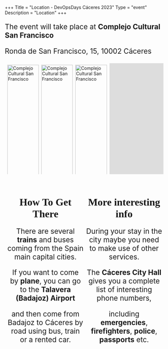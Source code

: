 +++
Title = "Location - DevOpsDays Cáceres 2023"
Type = "event"
Description = "Location"
+++
<style>
  h1, h2 {
    font-family: futura-bold;
    font-size: 2rem;
  }
  h3 {
    font-family: futura-bold;
    font-size: 1.5rem;
  }
  .info {
    font-size: 1.4rem;
  }
  .location.row {
    display: flex;
    flex-wrap: wrap;
    padding: 0 4px;
  }
  .location.row.two {
    margin: 5% 0;
  }
  .location.column {
    flex: 25%;
    padding: 0 4px;
  }
  .location.column.four:not(.map) {
    max-width: 20%;
  }
  .location.column.four.map {
    max-width: 530px;
  }
  .location.column.two {
    text-align: center;
  }
  .location.column.two > i {
    padding: 5%
  }
  .location.column > img {
    margin-top: 8px;
    vertical-align: middle;
    width: 100%;
  }
  .train-discount {
    margin: 2% auto;
    width: 400px;
  }
  .logo-wrapper, .discount-content {
    text-align: center;
  }
  .logo-wrapper > img {
    width: 200px;
  }
  .map-wrapper {
    margin: 1.5% auto 0;
    width: 500px;
  }
</style>
<div class="info">
  <p>The event will take place at <strong>Complejo Cultural San Francisco</strong></p>
  <p>Ronda de San Francisco, 15, 10002 Cáceres</p>
</div>

<div>
  <div class="location row one">
    <div class="location column four">
      <img src="/events/2023-caceres/venue/devopsdays-san-francisco-jorge-rey-41.jpg"
        alt="Complejo Cultural San Francisco"/>
      <img src="/events/2023-caceres/venue/devopsdays-san-francisco-jorge-rey-42.jpg"
        alt="Complejo Cultural San Francisco"/>
      <img src="/events/2023-caceres/venue/devopsdays-san-francisco-jorge-rey-31.jpg"
        alt="Complejo Cultural San Francisco"/>
    </div>
    <div class="location column four">
      <img src="/events/2023-caceres/venue/devopsdays-san-francisco-jorge-rey-7.jpg"
        alt="Complejo Cultural San Francisco"/>
      <img src="/events/2023-caceres/venue/devopsdays-san-francisco-jorge-rey-15.jpg"
        alt="Complejo Cultural San Francisco"/>
      <img src="/events/2023-caceres/venue/devopsdays-san-francisco-jorge-rey-34.jpg"
        alt="Complejo Cultural San Francisco"/>
    </div>
    <div class="location column four">
      <img src="/events/2023-caceres/venue/devopsdays-san-francisco-jorge-rey-10.jpg"
        alt="Complejo Cultural San Francisco"/>
      <img src="/events/2023-caceres/venue/devopsdays-san-francisco-jorge-rey-16.jpg"
        alt="Complejo Cultural San Francisco"/>
      <img src="/events/2023-caceres/venue/devopsdays-san-francisco-jorge-rey-29.jpg"
        alt="Complejo Cultural San Francisco"/>
    </div>
    <div class="location column four map">
      <div class="map-wrapper">
        <iframe src="https://www.google.com/maps/embed?pb=!1m18!1m12!1m3!1d647.5102114503014!2d-6.368362451721727!3d39.46718244352559!2m3!1f0!2f0!3f0!3m2!1i1024!2i768!4f13.1!3m3!1m2!1s0xd15dfcd81399783%3A0x574d387fc582e160!2sComplejo+Cultural+San+Francisco!5e0!3m2!1sen!2ses!4v1557252048586!5m2!1sen!2ses" width="500" height="350" frameborder="0" allowfullscreen></iframe>
      </div>
    </div>
  </div>
  <div class="location row two">
    <div class="location column two info">
      <h1>How To Get There</h1>
      <p>There are several <strong>trains</strong> and buses coming from the Spain main capital cities.</p>
      <p>If you want to come by <strong>plane</strong>, you can go to the <strong>Talavera (Badajoz) Airport</strong></p>
      <p>and then come from Badajoz to Cáceres by road using bus, train or a rented car.</p>
      <i class="fa fa-train fa-5x"></i>
      <i class="fa fa-bus fa-5x"></i>
      <i class="fa fa-plane fa-5x"></i>
    </div>
    <div class="location column two info">
      <h1>More interesting info</h1>
      <p>During your stay in the city maybe you need to make use of other services.</p>
      <p>The <strong>Cáceres City Hall</strong> gives you a complete list of interesting phone numbers,</p>
      <p>including <strong>emergencies</strong>, <strong>firefighters</strong>, <strong>police</strong>, <strong>passports</strong> etc.</p>
      <i class="fa fa-phone fa-5x"></i>
      <i class="fa fa-bed fa-5x"></i>
    </div>
  </div>
</div>

<!-- Uncomment this only if you have set the coordinates for your location in the config yaml. Get Latitude and Longitude of a Point: http://itouchmap.com/latlong.html -->
<!--{{< event_map >}}-->
